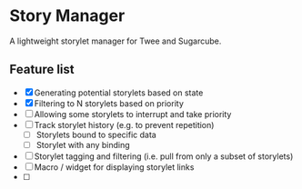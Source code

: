 # Story Manager

A lightweight storylet manager for Twee and Sugarcube.


## Feature list

- [X] Generating potential storylets based on state
- [X] Filtering to N storylets based on priority
- [ ] Allowing some storylets to interrupt and take priority
- [ ] Track storylet history (e.g. to prevent repetition)
  - [ ]  Storylets bound to specific data
  - [ ]  Storylet with any binding
- [ ] Storylet tagging and filtering (i.e. pull from only a subset of storylets)
- [ ] Macro / widget for displaying storylet links
- [ ] 